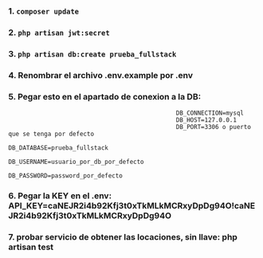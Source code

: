 <!-- PASOS PARA EL CORRECTO FUNCIONAMIENTO DEL PROYECTO DE LA API -->
### 1. `composer update`
### 2. `php artisan jwt:secret`
### 3. `php artisan db:create prueba_fullstack`
### 4. Renombrar el archivo .env.example por .env
### 5. Pegar esto en el apartado de conexion a la DB:   
                                                   DB_CONNECTION=mysql
                                                   DB_HOST=127.0.0.1
                                                   DB_PORT=3306 o puerto que se tenga por defecto
                                                   DB_DATABASE=prueba_fullstack
                                                   DB_USERNAME=usuario_por_db_por_defecto
                                                   DB_PASSWORD=password_por_defecto

### 6. Pegar la KEY en el .env: API_KEY=caNEJR2i4b92Kfj3t0xTkMLkMCRxyDpDg94O!caNEJR2i4b92Kfj3t0xTkMLkMCRxyDpDg94O
### 7. probar servicio de obtener las locaciones, sin llave: php artisan test

